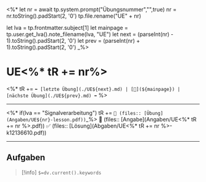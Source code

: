 <%*
let nr = await tp.system.prompt("Übungsnummer","",true)
nr = nr.toString().padStart(2, '0')
tp.file.rename("UE" + nr)

let lva = tp.frontmatter.subject[1] 
let mainpage = tp.user.get_lva().note_filename(lva, "UE")
let next = (parseInt(nr) - 1).toString().padStart(2, '0')
let prev = (parseInt(nr) + 1).toString().padStart(2, '0')
_%>

# UE<%* tR += nr%>

<%* tR += `⬅️ [letzte Übung](./UE${next}.md) | [📓](${mainpage}) | [nächste Übung](./UE${prev}.md) ➡️` %>

---

<%* if(lva == "Signalverarbeitung") tR += `🧠 (files:: [Übung](Angaben/UE${nr}-lesson.pdf))`_%>
📝 (files:: [Angabe](Angaben/UE<%* tR += nr %>.pdf))
✅ (files:: [Lösung](Abgaben/UE<%* tR += nr %>-k12136610.pdf))

---

## Aufgaben

> [!info] `$=dv.current().keywords`
